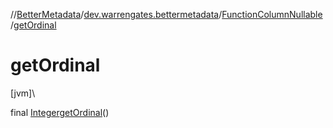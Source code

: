 //[BetterMetadata](../../../index.md)/[dev.warrengates.bettermetadata](../index.md)/[FunctionColumnNullable](index.md)/[getOrdinal](get-ordinal.md)

# getOrdinal

[jvm]\

final [Integer](https://docs.oracle.com/javase/8/docs/api/java/lang/Integer.html)[getOrdinal](get-ordinal.md)()
